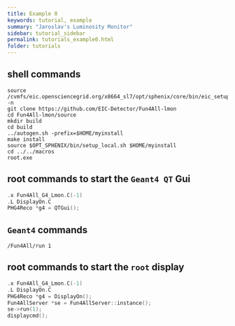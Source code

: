 ```yaml
---
title: Example 0
keywords: tutorial, example
summary: "Jaroslav's Luminosity Monitor"
sidebar: tutorial_sidebar
permalink: tutorials_example0.html
folder: tutorials
---
```


## shell commands

```console
source /cvmfs/eic.opensciencegrid.org/x8664_sl7/opt/sphenix/core/bin/eic_setup.sh -n
git clone https://github.com/EIC-Detector/Fun4All-lmon
cd Fun4All-lmon/source
mkdir build
cd build
../autogen.sh -prefix=$HOME/myinstall
make install
source $OPT_SPHENIX/bin/setup_local.sh $HOME/myinstall
cd ../../macros
root.exe
```

## root commands to start the `Geant4 QT` Gui

```cpp
.x Fun4All_G4_Lmon.C(-1)
.L DisplayOn.C
PHG4Reco *g4 = QTGui();
```
## `Geant4` commands

```
/Fun4All/run 1
```

## root commands to start the `root` display

```cpp
.x Fun4All_G4_Lmon.C(-1)
.L DisplayOn.C
PHG4Reco *g4 = DisplayOn();
Fun4AllServer *se = Fun4AllServer::instance();
se->run(1);
displaycmd();
```
